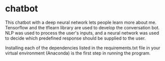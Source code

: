 # chatbot

This chatbot with a deep neural network lets people learn more about me.
Tensorflow and the tflearn library are used to develop the conversation bot.
NLP was used to process the user's inputs, and a neural network was used to decide which predefined response should be supplied to the user.

Installing each of the dependencies listed in the requirements.txt file in your virtual environment (Anaconda) is the first step in running the program. 
